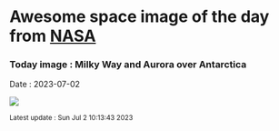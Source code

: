 
# Awesome space image of the day from [NASA](https://api.nasa.gov/)

### Today image : Milky Way and Aurora over Antarctica
Date : 2023-07-02

![](https://apod.nasa.gov/apod/image/2307/MWAurora_hang_960.jpg)

<small>Latest update : Sun Jul  2 10:13:43 2023</small>
        